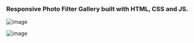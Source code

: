 ### Responsive Photo Filter Gallery built with HTML, CSS and JS.

![image](https://user-images.githubusercontent.com/42185328/166116440-5249cf6f-ca00-4a06-a139-cd96eb95a50f.png)

![image](https://user-images.githubusercontent.com/42185328/166116442-9a570025-ee02-47ff-ac61-f8ae5d2a9d91.png)

